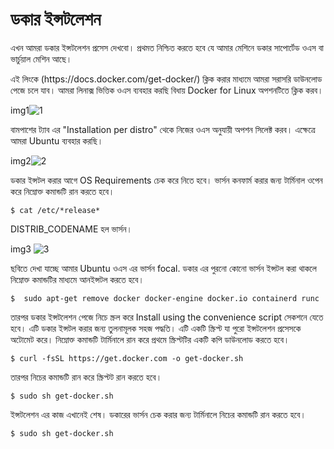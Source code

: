 # ডকার ইন্সটলেশন
<p>এখন আমরা ডকার ইন্সটলেশন প্রসেস দেখবো। প্রথমত নিশ্চিত করতে হবে যে আমার মেশিনে ডকার সাপোর্টেড ওএস বা ভার্চুয়াল মেশিন আছে। <p>
<p> এই লিংকে  (https://docs.docker.com/get-docker/) ক্লিক করার মাধ্যমে আমরা সরাসরি ডাউনলোড পেজে চলে যাব। আমরা লিনাক্স ভিত্তিক ওএস ব্যবহার করছি বিধায় Docker for Linux অপশনটিতে ক্লিক করব।

img1![1](https://user-images.githubusercontent.com/61577824/168730112-8326d00b-0156-4dd9-933f-0c5c7bddf923.png)


বামপাশের ট্যাব এর "Installation per distro" থেকে নিজের ওএস অনুযায়ী অপশন সিলেক্ট করব। এক্ষেত্রে আমরা Ubuntu ব্যবহার করছি।

img2![2](https://user-images.githubusercontent.com/61577824/168730130-a12942a4-51e3-447d-aaec-476397f0808f.jpg)


ডকার ইন্সটল করার আগে OS Requirements চেক করে নিতে হবে।
ভার্সন কনফার্ম করার জন্য টার্মিনাল ওপেন করে নিম্নোক্ত কমান্ডটি রান করতে হবে।
```
$ cat /etc/*release*
```

DISTRIB_CODENAME হল ভার্সন।

img3
![3](https://user-images.githubusercontent.com/61577824/168730139-3d00df46-87e8-41da-8800-fddf245a5e1e.jpg)

ছবিতে দেখা যাচ্ছে আমার Ubuntu ওএস এর ভার্সন focal. ডকার এর পুরনো কোনো ভার্সন ইন্সটল করা থাকলে  নিম্নোক্ত কমান্ডটির মাধ্যমে আনইন্সটল করতে হবে।

```
$  sudo apt-get remove docker docker-engine docker.io containerd runc
```
তারপর ডকার ইন্সটলেশন পেজে নিচে স্ক্রল করে Install  using the convenience script সেকশনে যেতে হবে। এটি ডকার ইন্সটল করার জন্য তুলনামূলক সহজ পদ্ধতি।  এটি একটি স্ক্রিপ্ট যা পুরো ইন্সটলেশন প্রসেসকে অটোমেট করে। নিম্নোক্ত কমান্ডটি টার্মিনালে রান করে প্রথমে স্ক্রিপ্টটির একটি কপি ডাউনলোড করতে হবে।
```
$ curl -fsSL https://get.docker.com -o get-docker.sh
```
তারপর নিচের কমান্ডটি রান করে স্ক্রিপ্টট রান করতে হবে।
```
$ sudo sh get-docker.sh
```
ইন্সটলেশন এর কাজ এখানেই শেষ। ডকারের ভার্সন চেক করার জন্য টার্মিনালে নিচের কমান্ডটি রান করতে হবে।
```
$ sudo sh get-docker.sh
```

